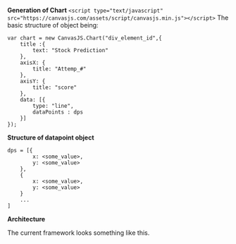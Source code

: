 **Generation of Chart**
```<script type="text/javascript" src="https://canvasjs.com/assets/script/canvasjs.min.js"></script>```
The basic structure of object being:

```
var chart = new CanvasJS.Chart("div_element_id",{
	title :{
		text: "Stock Prediction"
	},
	axisX: {						
		title: "Attemp_#"
	},
	axisY: {						
		title: "score"
	},
	data: [{
		type: "line",
		dataPoints : dps
	}]
});
```

**Structure of datapoint object**
```
dps = [{
        x: <some_value>,
        y: <some_value>
    }, 
    {
        x: <some_value>,
        y: <some_value>
    }
    ...
]
```

**Architecture**

The current framework looks something like this.
    

        